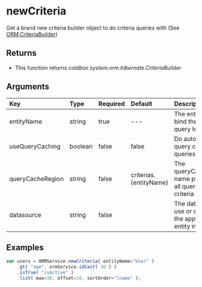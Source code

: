 # newCriteria

Get a brand new criteria builder object to do criteria queries with \(See [ORM:CriteriaBuilder](../../../criteria-queries/criteria-builder/getting-started.md)\)

## Returns

* This function returns _coldbox.system.orm.hibernate.CriteriaBuilder_

## Arguments

| Key | Type | Required | Default | Description |
| :--- | :--- | :--- | :--- | :--- |
| entityName | string | true | --- | The entity name to bind the criteria query to |
| useQueryCaching | boolean | false | false | Do automatic query caching for queries |
| queryCacheRegion | string | false | criterias.{entityName} | The queryCacheRegion name property for all queries in this criteria object |
| datasource | string | false |  | The datasource to use or default it to the application or entity in use |

## Examples

```javascript
var users = ORMService.newCriteria( entityName="User" )
    .gt( "age", ormService.idCast( 30 ) )
    .isTrue( "isActive" )
    .list( max=30, offset=10, sortOrder="lname" );
```

